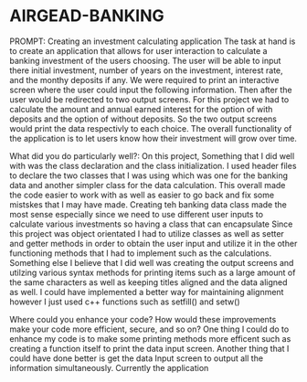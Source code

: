 # AIRGEAD-BANKING

PROMPT:  Creating an investment calculating application
The task at hand is to create an application that allows for user interaction to calculate a banking investment of the users choosing.  The user will be able to input there initial investment, number of years on the investment, interest rate, and the monthy deposits if any.  We were required to print an interactive screen where the user could input the following information.  Then after the user would be redirected to two output screens.  For this project we had to calculate the amount and annual earned interest for the option of with deposits and the option of without deposits.  So the two output screens would print the data respectivly to each choice.  The overall functionality of the application is to let users know how their investment will grow over time.  

What did you do particularly well?:
On this project, Something that I did well with was the class declaration and the class initialization.  I used header files to declare the two classes that I was using which was one for the banking data and another simpler class for the data calculation.  This overall made the code easier to work with as well as easier to go back and fix some mistskes that I may have made.  Creating teh banking data class made the most sense especially since we need to use different user inputs to calculate various investments so having a class that can encapsulate Since this project was object orientated I had to utilize classes as well as setter and getter methods in order to obtain the user input and utilize it in the other functioning methods that I had to implement such as the calculations.  Something else I believe that I did well was creating the output screens and utilzing various syntax methods for printing items such as a large amount of the same characters as well as keeping titles aligned and the data aligned as well.  I could have implemented a better way for maintaining alignment however I just used c++ functions such as setfill() and setw()

Where could you enhance your code? How would these improvements make your code more efficient, secure, and so on?
One thing I could do to enhance my code is to make some printing methods more efficent such as creating a function itself to print the data input screen.  Another thing that I could have done better is get the data Input screen to output all the information simultaneously.  Currently the application


